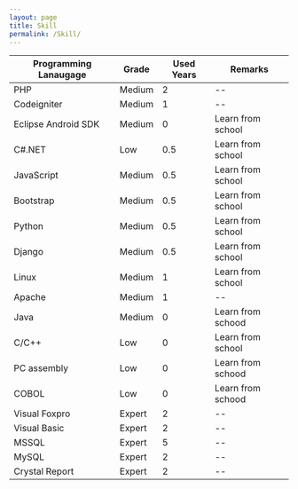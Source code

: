 ```yaml
---
layout: page
title: Skill
permalink: /Skill/
---
```


| Programming Lanaugage| Grade|Used Years|  Remarks |
|----------|----------|----------|----------|
| PHP |Medium|2|-- |
| Codeigniter |Medium|1| -- |
| Eclipse Android SDK |Medium|0|Learn from school |
| C#.NET |Low|0.5|Learn from school |
| JavaScript |Medium|0.5|Learn from school |
| Bootstrap |Medium|0.5|Learn from school |
| Python |Medium|0.5|Learn from school |
| Django |Medium|0.5|Learn from school |
| Linux |Medium|1|Learn from school |
| Apache |Medium|1|--|
| Java |Medium|0| Learn from schood|
| C/C++ |Low| 0 |Learn from school|
| PC assembly |Low|0| Learn from schood|
| COBOL |Low|0| Learn from schood|
| Visual Foxpro |Expert|2|-- |
| Visual Basic |Expert|2 |-- |
| MSSQL |Expert|5|-- |
| MySQL |Expert|2|-- |
| Crystal Report |Expert|2|-- |
